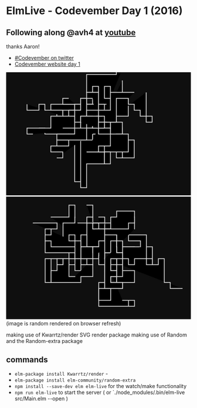 # ElmLive - Codevember Day 1 (2016)

## Following along @avh4 at [youtube](https://www.youtube.com/watch?v=Z0yKvWqkqyE)

thanks Aaron!

- [#Codevember on twitter](https://twitter.com/codevember_)
- [Codevember website day 1](http://codevember.xyz/day/1)

![first random pattern created](first-random-pattern.jpg) ![another one](anothert-random-pattern.jpg) (image is random rendered on browser refresh)

making use of Kwarrtz/render SVG render package making use of Random and the Random-extra package

## commands

- `elm-package install Kwarrtz/render` -
- `elm-package install elm-community/random-extra`
- `npm install --save-dev elm elm-live` for the watch/make functionality
- `npm run elm-live` to start the server ( or `./node_modules/.bin/elm-live src/Main.elm --open )
